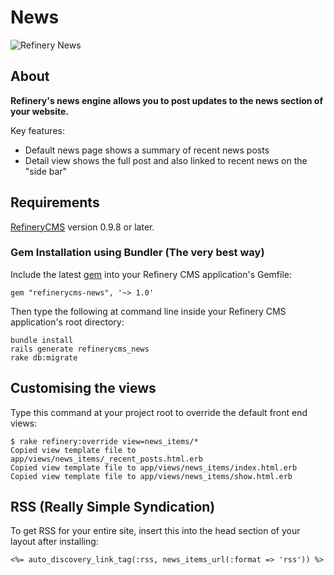 # News

![Refinery News](http://refinerycms.com/system/images/0000/0876/news.png)

## About

__Refinery's news engine allows you to post updates to the news section of your website.__

Key features:

* Default news page shows a summary of recent news posts
* Detail view shows the full post and also linked to recent news on the "side bar"

## Requirements

[RefineryCMS](http://refinerycms.com) version 0.9.8 or later.

### Gem Installation using Bundler (The very best way)

Include the latest [gem](http://rubygems.org/gems/refinerycms-news) into your Refinery CMS application's Gemfile:

    gem "refinerycms-news", '~> 1.0'

Then type the following at command line inside your Refinery CMS application's root directory:

    bundle install
    rails generate refinerycms_news
    rake db:migrate

## Customising the views

Type this command at your project root to override the default front end views:

    $ rake refinery:override view=news_items/*
    Copied view template file to app/views/news_items/_recent_posts.html.erb
    Copied view template file to app/views/news_items/index.html.erb
    Copied view template file to app/views/news_items/show.html.erb

## RSS (Really Simple Syndication)

To get RSS for your entire site, insert this into the head section of your layout after installing:

    <%= auto_discovery_link_tag(:rss, news_items_url(:format => 'rss')) %>